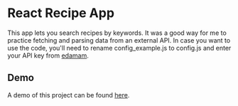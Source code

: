 # React Recipe App
This app lets you search recipes by keywords. It was a good way for me to practice fetching and parsing data from an external API.
In case you want to use the code, you'll need to rename config_example.js to config.js and enter your API key from [edamam](https://developer.edamam.com).

## Demo
A demo of this project can be found [here](react-recipe-app.neocities.org).